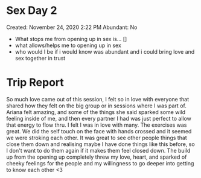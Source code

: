 # Sex Day 2

Created: November 24, 2020 2:22 PM
Abundant: No

- What stops me from opening up in sex is... []
- what allows/helps me to opening up in sex
- who would I be if i would know was abundant and i could bring love and sex together in trust

# Trip Report

So much love came out of this session, I felt so in love with everyone that shared how they felt on the big group or in sessions where I was part of. Ariana felt amazing, and some of the things she said sparked some wild feeling inside of me, and then every partner I had was just perfect to allow that energy to flow thru. I felt I was in love with many. The exercises was great. We did the self touch on the face with hands crossed and it seemed we were stroking each other. It was great to see other people things that close them down and realising maybe I have done things like this before, so I don't want to do them again if it makes them feel closed down. The build up from the opening up completely threw my love, heart, and sparked of cheeky feelings for the people and my willingness to go deeper into getting to know each other <3